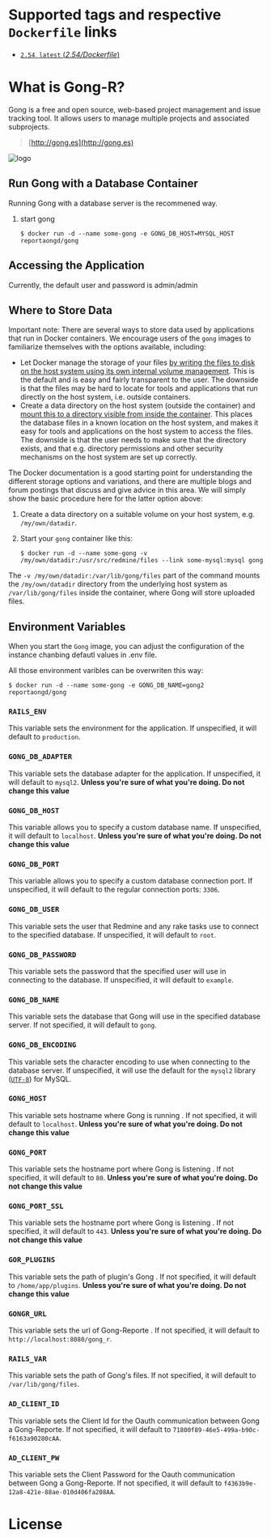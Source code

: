 # Supported tags and respective `Dockerfile` links

- [`2.54`, `latest`  (*2.54/Dockerfile*)](https://github.com/ReportaONGD/gong-container/tree/master/2.54/Dockerfile)

# What is Gong-R?

Gong is a free and open source, web-based project management and issue tracking tool. It allows users to manage multiple projects and associated subprojects. 

> [http://gong.es](http://gong.es)

![logo](http://gong.es/IMG/siteon0.png)

## Run Gong with a Database Container

Running Gong with a database server is the recommened way.

1.	start gong

	```console
	$ docker run -d --name some-gong -e GONG_DB_HOST=MYSQL_HOST  reportaongd/gong
	```

## Accessing the Application

Currently, the default user and password is admin/admin


## Where to Store Data

Important note: There are several ways to store data used by applications that run in Docker containers. We encourage users of the `gong` images to familiarize themselves with the options available, including:

-	Let Docker manage the storage of your files [by writing the files to disk on the host system using its own internal volume management](https://docs.docker.com/engine/tutorials/dockervolumes/#adding-a-data-volume). This is the default and is easy and fairly transparent to the user. The downside is that the files may be hard to locate for tools and applications that run directly on the host system, i.e. outside containers.
-	Create a data directory on the host system (outside the container) and [mount this to a directory visible from inside the container](https://docs.docker.com/engine/tutorials/dockervolumes/#mount-a-host-directory-as-a-data-volume). This places the database files in a known location on the host system, and makes it easy for tools and applications on the host system to access the files. The downside is that the user needs to make sure that the directory exists, and that e.g. directory permissions and other security mechanisms on the host system are set up correctly.

The Docker documentation is a good starting point for understanding the different storage options and variations, and there are multiple blogs and forum postings that discuss and give advice in this area. We will simply show the basic procedure here for the latter option above:

1.	Create a data directory on a suitable volume on your host system, e.g. `/my/own/datadir`.
2.	Start your `gong` container like this:

	```console
	$ docker run -d --name some-gong -v /my/own/datadir:/usr/src/redmine/files --link some-mysql:mysql gong
	```

The `-v /my/own/datadir:/var/lib/gong/files` part of the command mounts the `/my/own/datadir` directory from the underlying host system as `/var/lib/gong/files` inside the container, where Gong will store uploaded files.

## Environment Variables

When you start the `Gong` image, you can adjust the configuration of the instance chanbing defautl values in .env file.

All those environment varibles can be overwriten this way:

```console
$ docker run -d --name some-gong -e GONG_DB_NAME=gong2  reportaongd/gong
```

### `RAILS_ENV`

This variable sets the environment for the application. If unspecified, it will default to `production`.

### `GONG_DB_ADAPTER`

This variable sets the database adapter for the application. If unspecified, it will default to `mysql2`. **Unless you're sure of what you're doing. Do not change this value**

### `GONG_DB_HOST`

This variable allows you to specify a custom database name. If unspecified, it will default to `localhost`. **Unless you're sure of what you're doing. Do not change this value**

### `GONG_DB_PORT`

This variable allows you to specify a custom database connection port. If unspecified, it will default to the regular connection ports: `3306`.

### `GONG_DB_USER`

This variable sets the user that Redmine and any rake tasks use to connect to the specified database. If unspecified, it will default to `root`.

### `GONG_DB_PASSWORD`

This variable sets the password that the specified user will use in connecting to the database. If unspecified, it will default to `example`.

### `GONG_DB_NAME`

This variable sets the database that Gong will use in the specified database server. If not specified, it will default to `gong`.

### `GONG_DB_ENCODING`

This variable sets the character encoding to use when connecting to the database server. If unspecified, it will use the default for the `mysql2` library ([`UTF-8`](https://github.com/brianmario/mysql2/tree/18673e8d8663a56213a980212e1092c2220faa92#mysql2---a-modern-simple-and-very-fast-mysql-library-for-ruby---binding-to-libmysql)) for MySQL.


### `GONG_HOST`

This variable sets hostname where Gong is running . If not specified, it will default to `localhost`. **Unless you're sure of what you're doing. Do not change this value**

### `GONG_PORT`

This variable sets the hostname port where Gong is listening . If not specified, it will default to `80`. **Unless you're sure of what you're doing. Do not change this value**

### `GONG_PORT_SSL`

This variable sets the hostname port where Gong is listening . If not specified, it will default to `443`. **Unless you're sure of what you're doing. Do not change this value**

### `GOR_PLUGINS`

This variable sets the path of plugin's Gong . If not specified, it will default to `/home/app/plugins`. **Unless you're sure of what you're doing. Do not change this value**

### `GONGR_URL`

This variable sets the url of Gong-Reporte . If not specified, it will default to `http://localhost:8080/gong_r`. 

### `RAILS_VAR`

This variable sets the path of Gong's files. If not specified, it will default to `/var/lib/gong/files`. 

### `AD_CLIENT_ID`

This variable sets the Client Id for the Oauth communication between Gong a Gong-Reporte. If not specified, it will default to `71800f89-46e5-499a-b90c-f6163a90280cAA`. 

### `AD_CLIENT_PW`

This variable sets the Client Password for the Oauth communication between Gong a Gong-Reporte. If not specified, it will default to `f4363b9e-12a8-421e-88ae-010d406fa208AA`. 


# License



